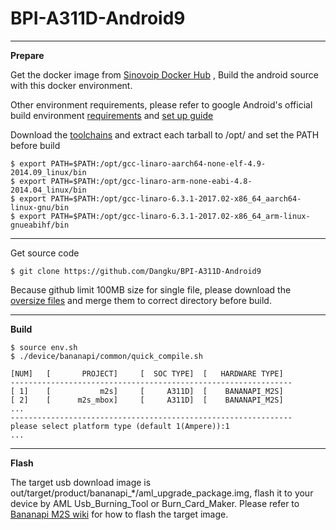 # BPI-A311D-Android9

----------

**Prepare**

Get the docker image from [Sinovoip Docker Hub](https://hub.docker.com/r/sinovoip/bpi-build-android-7/) , Build the android source with this docker environment.

Other environment requirements, please refer to google Android's official build environment [requirements](https://source.android.com/setup/build/requirements) and [set up guide](https://source.android.com/setup/build/initializing) 

Download the [toolchains](https://download.banana-pi.dev/d/3ebbfa04265d4dddb81b/?p=/Tools/toolchains/bpi-m5&mode=list) and extract each tarball to /opt/ and set the PATH before build

    $ export PATH=$PATH:/opt/gcc-linaro-aarch64-none-elf-4.9-2014.09_linux/bin
    $ export PATH=$PATH:/opt/gcc-linaro-arm-none-eabi-4.8-2014.04_linux/bin
    $ export PATH=$PATH:/opt/gcc-linaro-6.3.1-2017.02-x86_64_aarch64-linux-gnu/bin
    $ export PATH=$PATH:/opt/gcc-linaro-6.3.1-2017.02-x86_64_arm-linux-gnueabihf/bin

----------

Get source code

    $ git clone https://github.com/Dangku/BPI-A311D-Android9

Because github limit 100MB size for single file, please download the [oversize files](https://download.banana-pi.dev/d/ca025d76afd448aabc63/files/?p=%2FSource_Code%2Fm2s%2Fgithub_oversize_files.zip) and merge them to correct directory before build.

----------

**Build**

    $ source env.sh
    $ ./device/bananapi/common/quick_compile.sh
    
    [NUM]   [       PROJECT]     [  SOC TYPE]  [   HARDWARE TYPE]
    ---------------------------------------------------------------
    [ 1]    [           m2s]     [     A311D]  [    BANANAPI_M2S]
    [ 2]    [      m2s_mbox]     [     A311D]  [    BANANAPI_M2S]
    ...
    ---------------------------------------------------------------
    please select platform type (default 1(Ampere)):1
    ...

----------
**Flash**

The target usb download image is out/target/product/bananapi_*/aml_upgrade_package.img, flash it to your device by AML Usb_Burning_Tool or Burn_Card_Maker. Please refer to [Bananapi M2S wiki](http://wiki.banana-pi.org/Getting_Started_with_BPI-M2S) for how to flash the target image.
